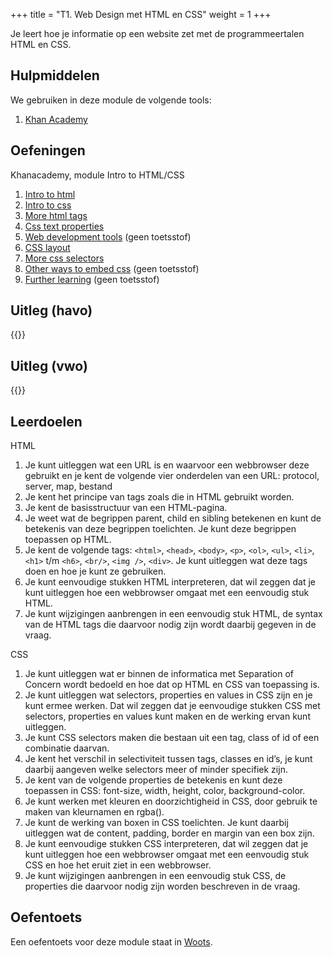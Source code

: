 +++
title = "T1. Web Design met HTML en CSS"
weight = 1
+++

Je leert hoe je informatie op een website zet met de programmeertalen HTML en CSS.
<!--more-->

## Hulpmiddelen
We gebruiken in deze module de volgende tools:
1. [Khan Academy](/tools/khan/)

## Oefeningen
Khanacademy, module Intro to HTML/CSS
1. [Intro to html](https://www.khanacademy.org/computing/computer-programming/html-css#intro-to-html)
2. [Intro to css](https://www.khanacademy.org/computing/computer-programming/html-css#intro-to-css)
3. [More html tags](https://www.khanacademy.org/computing/computer-programming/html-css#html-tags-continued)
5. [Css text properties](https://www.khanacademy.org/computing/computer-programming/html-css#css-text-properties)
5. [Web development tools](https://www.khanacademy.org/computing/computer-programming/html-css#web-development-tools) (geen toetsstof)
6. [CSS layout](https://www.khanacademy.org/computing/computer-programming/html-css#css-layout-properties)
7. [More css selectors](https://www.khanacademy.org/computing/computer-programming/html-css#more-css-selectors)
8. [Other ways to embed css](https://www.khanacademy.org/computing/computer-programming/html-css#more-ways-to-embed-css) (geen toetsstof)
9. [Further learning](https://www.khanacademy.org/computing/computer-programming/html-css#html-css-further-learning) (geen toetsstof)

## Uitleg (havo)
{{<youtube id="https://youtube.com/playlist?list=PLpTljPS--R5C5UA22a7VhIMld1Z5vyF8O">}}

## Uitleg (vwo)
{{<youtube id="https://youtube.com/playlist?list=PLpTljPS--R5C5ADZ-k7ArGq9-Cz85y87i">}}

## Leerdoelen
HTML
1. Je kunt uitleggen wat een URL is en waarvoor een webbrowser deze gebruikt en je kent de volgende vier onderdelen van een URL: protocol, server, map, bestand
2. Je kent het principe van tags zoals die in HTML gebruikt worden.
3. Je kent de basisstructuur van een HTML-pagina.
4. Je weet wat de begrippen parent, child en sibling betekenen en kunt de betekenis van deze begrippen toelichten. Je kunt deze begrippen toepassen op HTML.
5. Je kent de volgende tags: `<html>`, `<head>`, `<body>`, `<p>`, `<ol>`, `<ul>`, `<li>`, `<h1>` t/m `<h6>`, `<br/>`, `<img />`, `<div>`. Je kunt uitleggen wat deze tags doen en hoe je kunt ze gebruiken.
6. Je kunt eenvoudige stukken HTML interpreteren, dat wil zeggen dat je kunt uitleggen hoe een webbrowser omgaat met een eenvoudig stuk HTML.
7. Je kunt wijzigingen aanbrengen in een eenvoudig stuk HTML, de syntax van de HTML tags die daarvoor nodig zijn wordt daarbij gegeven in de vraag.

CSS
1. Je kunt uitleggen wat er binnen de informatica met Separation of Concern wordt bedoeld en hoe dat op HTML en CSS van toepassing is. 
9. Je kunt uitleggen wat selectors, properties en values in CSS zijn en je kunt ermee werken. Dat wil zeggen dat je eenvoudige stukken CSS met selectors, properties en values kunt maken en de werking ervan kunt uitleggen. 
10. Je kunt CSS selectors maken die bestaan uit een tag, class of id of een combinatie daarvan.
11. Je kent het verschil in selectiviteit tussen tags, classes en id’s, je kunt daarbij aangeven welke selectors meer of minder specifiek zijn.
12. Je kent van de volgende properties de betekenis en kunt deze toepassen in CSS: font-size, width, height, color, background-color.
13. Je kunt werken met kleuren en doorzichtigheid in CSS, door gebruik te maken van kleurnamen en rgba().
14. Je kunt de werking van boxen in CSS toelichten. Je kunt daarbij uitleggen wat de content, padding, border en margin van een box zijn.
15. Je kunt eenvoudige stukken CSS interpreteren, dat wil zeggen dat je kunt uitleggen hoe een webbrowser omgaat met een eenvoudig stuk CSS en hoe het eruit ziet in een webbrowser.
16. Je kunt wijzigingen aanbrengen in een eenvoudig stuk CSS, de properties die daarvoor nodig zijn worden beschreven in de vraag.

## Oefentoets
Een oefentoets voor deze module staat in [Woots](https://app.woots.nl).
